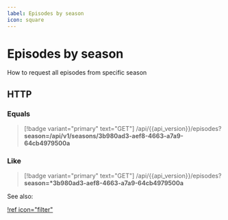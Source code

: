 ```yaml
---
label: Episodes by season
icon: square
---
```


# Episodes by season

How to request all episodes from specific season

## HTTP

### Equals

> [!badge variant="primary" text="GET"] /api/{{api_version}}/episodes?**season=/api/v1/seasons/3b980ad3-aef8-4663-a7a9-64cb4979500a**

### Like

> [!badge variant="primary" text="GET"] /api/{{api_version}}/episodes?**season=\*3b980ad3-aef8-4663-a7a9-64cb4979500a**

See also:

[!ref icon="filter"](../Guides/Filters.md)
